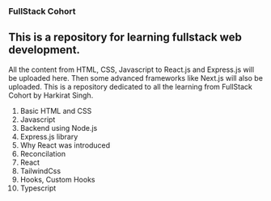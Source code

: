 ### FullStack Cohort

## This is a repository for learning fullstack web development.

All the content from HTML, CSS, Javascript to React.js and Express.js will be uploaded here.
Then some advanced frameworks like Next.js will also be uploaded.
This is a repository dedicated to all the learning from FullStack Cohort by Harkirat Singh.

1. Basic HTML and CSS
2. Javascript
3. Backend using Node.js
4. Express.js library
5. Why React was introduced
6. Reconcilation
7. React
8. TailwindCss
9. Hooks, Custom Hooks
10. Typescript

